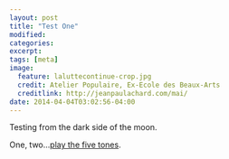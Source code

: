 ```yaml
---
layout: post
title: "Test One"
modified:
categories: 
excerpt:
tags: [meta]
image:
  feature: laluttecontinue-crop.jpg
  credit: Atelier Populaire, Ex-Ecole des Beaux-Arts
  creditlink: http://jeanpaulachard.com/mai/
date: 2014-04-04T03:02:56-04:00
---
```


Testing from the dark side of the moon.  

One, two…[play the five tones](https://www.youtube.com/watch?v=UnnGXa7WIGQ).  
